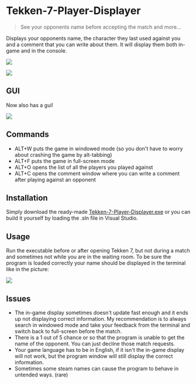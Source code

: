 # Tekken-7-Player-Displayer
> See your opponents name before accepting the match and more...

Displays your opponents name, the character they last used against you and a comment that you can write about them.
It will display them both in-game and in the console.

![](https://github.com/ParadiseAigo/Tekken-7-Player-Displayer/blob/master/1git.png)

![](https://github.com/ParadiseAigo/Tekken-7-Player-Displayer/blob/master/2git.png)

## GUI
Now also has a gui!

![](https://github.com/ParadiseAigo/Tekken-7-Player-Displayer/blob/master/4git.png)

## Commands
* ALT+W  puts the game in windowed mode (so you don't have to worry about crashing the game by alt-tabbing)
* ALT+F  puts the game in full-screen mode
* ALT+O  opens the list of all the players you played against
* ALT+C  opens the comment window where you can write a comment after playing against an opponent

## Installation
Simply download the ready-made [Tekken-7-Player-Displayer.exe](https://github.com/ParadiseAigo/Tekken-7-Player-Displayer/raw/master/Tekken-7-Player-Displayer.exe) or you can build it yourself by loading the .sln file in Visual Studio.

## Usage
Run the executable before or after opening Tekken 7, but not during a match and sometimes not while you are in the waiting room.
To be sure the program is loaded correctly your name should be displayed in the terminal like in the picture:

![](https://github.com/ParadiseAigo/Tekken-7-Player-Displayer/blob/master/3git.png)

## Issues
* The in-game display sometimes doesn't update fast enough and it ends up not displaying correct information. My recommendation is to always search in windowed mode and take your feedback from the terminal and switch back to full-screen before the match.
* There is a 1 out of 5 chance or so that the program is unable to get the name of the opponent. You can just decline those match requests.
* Your game language has to be in English, if it isn't the in-game display will not work, but the program window will still display the correct information.
* Sometimes some steam names can cause the program to behave in untended ways. (rare)
